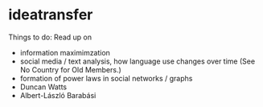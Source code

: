 # ideatransfer

Things to do:
Read up on 
- information maximimzation
- social media / text analysis, how language use changes over time (See No Country for Old Members.)
- formation of power laws in social networks / graphs
- Duncan Watts
- Albert-László Barabási
